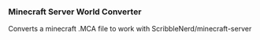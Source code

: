### Minecraft Server World Converter

Converts a minecraft .MCA file to work with ScribbleNerd/minecraft-server